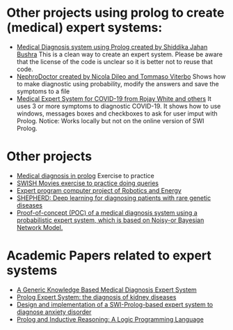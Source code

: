 # Other projects using prolog to create (medical) expert systems:

* [Medical Diagnosis system using Prolog created by Shiddika Jahan Bushra](https://github.com/sjbushra/Medical-Diagnosis-system-using-Prolog/) This is a clean way to create an expert system. Please be aware that the license of the code is unclear so it is better not to reuse that code.
* [NephroDoctor created by Nicola Dileo and Tommaso Viterbo](https://github.com/nicoladileo/NephroDoctor) Shows how to make diagnostic using  probability, modify the answers and save the symptoms to a file
* [Medical Expert System for COVID-19 from Rojay White and others](https://github.com/R-White-0/Medical-Expert-System) It uses 3 or more symptoms
  to diagnostic COVID-19. It shows how to use windows, messages boxes and checkboxes to ask for user imput with Prolog. Notice: Works locally but not on the online version of SWI Prolog.

# Other projects
* [Medical diagnosis in prolog](https://www.gyaanibuddy.com/assignments/assignment-detail/medical-diagnosis-in-prolog/) Exercise to practice
* [SWISH Movies exercise to practice doing queries](https://swish.swi-prolog.org/example/movies.pl)
* [Expert program computer project of Robotics and Energy](https://roboticsandenergy.com/projects/expert-program-computer-project/)
* [SHEPHERD: Deep learning for diagnosing patients with rare genetic diseases](https://github.com/mims-harvard/SHEPHERD)
* [Proof-of-concept (POC) of a medical diagnosis system using a probabilistic expert system, which is based on Noisy-or Bayesian Network Model.](https://github.com/hidiryuzuguzel/medical-expert-system-poc/tree/master)

# Academic Papers related to expert systems

* [A Generic Knowledge Based Medical Diagnosis Expert System](https://arxiv.org/pdf/2110.04439.pdf)
* [Prolog Expert System: the diagnosis of kidney diseases](https://www.semanticscholar.org/paper/PROLOG-EXPERT-SYSTEM%3A-THE-DIAGNOSIS-OF-KIDNEY-Roventa-Ro%C8%99u/349a7cc2ccbe9ab0ab562467eaaf259d46ab7e3e)
* [Design and implementation of a SWI-Prolog-based expert system to
  diagnose anxiety disorder](https://www.jstage.jst.go.jp/article/pjsai/JSAI2021/0/JSAI2021_4N3IS1b01/_pdf)
* [Prolog and Inductive Reasoning: A Logic Programming Language](https://scholarworks.calstate.edu/downloads/hd76s295t)
